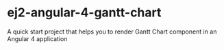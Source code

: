 # ej2-angular-4-gantt-chart
A quick start project that helps you to render Gantt Chart component in an Angular 4 application
